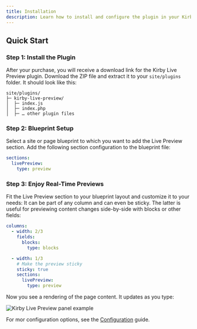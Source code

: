 ```yaml
---
title: Installation
description: Learn how to install and configure the plugin in your Kirby project.
---
```


## Quick Start

### Step 1: Install the Plugin

After your purchase, you will receive a download link for the Kirby Live Preview plugin. Download the ZIP file and extract it to your `site/plugins` folder. It should look like this:

```
site/plugins/
├─ kirby-live-preview/
│  ├─ index.js
│  ├─ index.php
│  ├─ … other plugin files
```

### Step 2: Blueprint Setup

Select a site or page blueprint to which you want to add the Live Preview section. Add the following section configuration to the blueprint file:

```yaml [pages/default.yml]
sections:
  livePreview:
    type: preview
```

### Step 3: Enjoy Real-Time Previews

Fit the Live Preview section to your blueprint layout and customize it to your needs: It can be part of any column and can even be sticky. The latter is useful for previewing content changes side-by-side with blocks or other fields:

```yaml [pages/default.yml]
columns:
  - width: 2/3
    fields:
      blocks:
        type: blocks

  - width: 1/3
    # Make the preview sticky
    sticky: true
    sections:
      livePreview:
        type: preview
```

Now you see a rendering of the page content. It updates as you type:

![Kirby Live Preview panel example](/img/kirby-live-preview-panel-example.png)

For mor configuration options, see the [Configuration](/docs/live-preview/configuration) guide.
